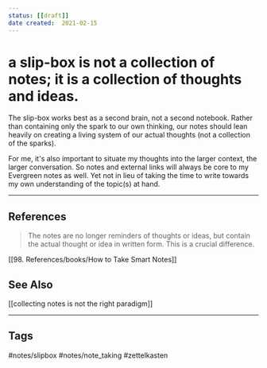 ```yaml
---
status: [[draft]]
date created:  2021-02-15 
--- 
```


# a slip-box is not a collection of notes; it is a collection of thoughts and ideas.

The slip-box works best as a second brain, not a second notebook. Rather than containing only the spark to our own thinking, our notes should lean heavily on creating a living system of our actual thoughts (not a collection of the sparks).

For me, it's also important to situate my thoughts into the larger context, the larger conversation. So notes and external links will always be core to my Evergreen notes as well. Yet not in lieu of taking the time to write towards my own understanding of the topic(s) at hand.

---
## References
> The notes are no longer reminders of thoughts or ideas, but contain the actual thought or idea in written form. This is a crucial difference.

[[98. References/books/How to Take Smart Notes]]

## See Also
[[collecting notes is not the right paradigm]]

---
## Tags
#notes/slipbox 
#notes/note_taking 
#zettelkasten 
